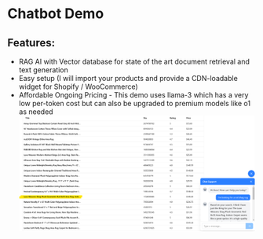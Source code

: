 # Chatbot Demo
## Features:
- RAG AI with Vector database for state of the art document retrieval and text generation
- Easy setup (I will import your products and provide a CDN-loadable widget for Shopify / WooCommerce)
- Affordable Ongoing Pricing - This demo uses llama-3 which has a very low per-token cost but can also be upgraded to premium models like o1 as needed
![alt screenshot](screenshot.png "Screenshot")
